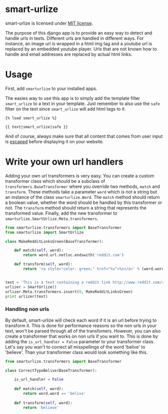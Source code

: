 smart-urlize
============

smart-urlize is licensed under [MIT license](LICENSE.md).

The purpose of this django app is to provide an easy way to detect and handle urls in texts.
Different urls are handled in different ways. For instance, an image url is wrapped in a html img tag and a youtube url is replaced by an embedded youtube player.
Urls that are not known how to handle and email addresses are replaced by actual html links.

# Usage
First, add `smarturlize` to your installed apps.

The easies way to use this app is to simply add the template filter `smart_urlize` to a text in your template.
Just remember to also use the `safe` filter on the text since `smart_urlize` will add html tags to it.
```django
{% load smart_urlize %}

{{ text|smart_urlize|safe }}

```
And of course, always make sure that all content that comes from user input is [escaped](https://docs.djangoproject.com/en/dev/ref/templates/builtins/#std:templatefilter-escape) before displaying it on your website.

# Write your own url handlers
Adding your own url transformers is very easy.
You can create a custom transformer class which should be a subclass of `transformers.BaseTransformer` where you override two methods, `match` and `transform`.
These methods take a parameter `word` which is not a string but an instance of the class `smarturlize.Word`.
The `match` method should return a boolean value, whether the word should be handled by this transformer or not.
The `transform` method should return a string that represents the transformed value.
Finally, add the new transformer to `smarturlize.SmartUrlize.Meta.transformers`.

```python
from smarturlize.transformers import BaseTransformer
from smarturlize import SmartUrlize

class MakeRedditLinksGreen(BaseTransformer):

    def match(self, word):
        return word.url.netloc.endswith('reddit.com')

    def transform(self, word):
        return '<a style="color: green;" href="%s">%s</a>' % (word.word, word.url.query)


text = 'This is a text containing a reddit link http://www.reddit.com/r/programming'
urlizer = SmartUrlize()
urlizer.Meta.transformers.insert(0, MakeRedditLinksGreen)
print urlizer(text)
```

### Handling non urls

By default, smart-urlize will check each word if it is an url before trying to transform it.
This is done for performance reasons so the non urls in your text, won't be parsed through all of the transfomers.
However, you can also create a transformer that works on non urls if you want to.
This is done by adding the `is_url_handler = False` parameter to your transformer class.
Let's say you wan't to correct all misspellings of the word 'belive' to 'believe'.
Than your transformer class would look something like this.

```python
from smarturlize.transformers import BaseTransformer

class CorrectTypoBelive(BaseTransformer):

    is_url_handler = False
    
    def match(self, word):
        return word.word == 'belive'
        
    def transform(self, word):
        return 'believe'
```
